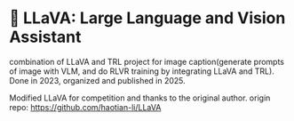 # 🌋 LLaVA: Large Language and Vision Assistant
combination of LLaVA and TRL project for image caption(generate prompts of image with VLM, and do RLVR training by integrating LLaVA and TRL). Done in 2023, organized and published in 2025.

Modified LLaVA for competition and thanks to the original author.
origin repo: https://github.com/haotian-li/LLaVA